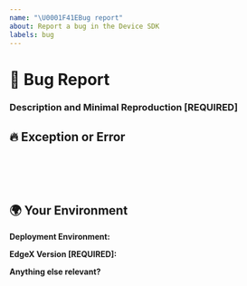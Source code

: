 ```yaml
---
name: "\U0001F41EBug report"
about: Report a bug in the Device SDK
labels: bug
---
```

<!--🔅🔅🔅🔅🔅🔅🔅🔅🔅🔅🔅🔅🔅🔅🔅🔅🔅🔅🔅🔅🔅🔅🔅🔅🔅🔅🔅🔅🔅🔅🔅

Hello there! 😄

To expedite issue processing please search open and closed issues before submitting a new one.
Existing issues often contain information about workarounds, resolution, or progress updates.

Please do not remove sections of this template when submitting your issue.  If the section is not relevant to your issue, leave the section but enter "n/a" for not applicable.

Note some sections are marked "REQUIRED" and must be provided.  Never mark required sections "n/a".

🔅🔅🔅🔅🔅🔅🔅🔅🔅🔅🔅🔅🔅🔅🔅🔅🔅🔅🔅🔅🔅🔅🔅🔅🔅🔅🔅🔅🔅🔅🔅🔅🔅-->

# 🐞 Bug Report

### Description and Minimal Reproduction [**REQUIRED**]


## 🔥 Exception or Error
<pre><code>
<!-- If the issue is accompanied by an exception or an error, please share it below: -->
<!-- ✍️-->

</code></pre>

## 🌍  Your Environment
**Deployment Environment:**

**EdgeX Version [**REQUIRED**]:**

**Anything else relevant?**

